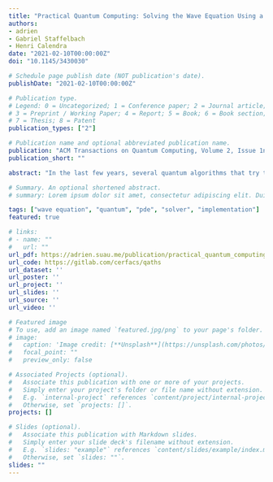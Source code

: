 ```yaml
---
title: "Practical Quantum Computing: Solving the Wave Equation Using a Quantum Approach"
authors:
- adrien
- Gabriel Staffelbach
- Henri Calendra
date: "2021-02-10T00:00:00Z"
doi: "10.1145/3430030"

# Schedule page publish date (NOT publication's date).
publishDate: "2021-02-10T00:00:00Z"

# Publication type.
# Legend: 0 = Uncategorized; 1 = Conference paper; 2 = Journal article;
# 3 = Preprint / Working Paper; 4 = Report; 5 = Book; 6 = Book section;
# 7 = Thesis; 8 = Patent
publication_types: ["2"]

# Publication name and optional abbreviated publication name.
publication: "ACM Transactions on Quantum Computing, Volume 2, Issue 1n March 2021, Article No.: 2, pp 1–35"
publication_short: ""

abstract: "In the last few years, several quantum algorithms that try to address the problem of partial differential equation solving have been devised: on the one hand, “direct” quantum algorithms that aim at encoding the solution of the PDE by executing one large quantum circuit; on the other hand, variational algorithms that approximate the solution of the PDE by executing several small quantum circuits and making profit of classical optimisers. In this work, we propose an experimental study of the costs (in terms of gate number and execution time on a idealised hardware created from realistic gate data) associated with one of the “direct” quantum algorithm: the wave equation solver devised in [Costa, P.C., Jordan, S. and Ostrander, A., 2019. Quantum algorithm for simulating the wave equation. Physical Review A, 99(1), p.012323.]. We show that our implementation of the quantum wave equation solver agrees with the theoretical big-O complexity of the algorithm. We also explain in great detail the implementation steps and discuss some possibilities of improvements. Finally, our implementation proves experimentally that some PDE can be solved on a quantum computer, even if the direct quantum algorithm chosen will require error-corrected quantum chips, which are not believed to be available in the short-term."

# Summary. An optional shortened abstract.
# summary: Lorem ipsum dolor sit amet, consectetur adipiscing elit. Duis posuere tellus ac convallis placerat. Proin tincidunt magna sed ex sollicitudin condimentum.

tags: ["wave equation", "quantum", "pde", "solver", "implementation"]
featured: true

# links:
# - name: ""
#   url: ""
url_pdf: https://adrien.suau.me/publication/practical_quantum_computing_solving_the_wave_equation_using_a_quantum_approach/
url_code: https://gitlab.com/cerfacs/qaths
url_dataset: ''
url_poster: ''
url_project: ''
url_slides: ''
url_source: ''
url_video: ''

# Featured image
# To use, add an image named `featured.jpg/png` to your page's folder. 
# image:
#   caption: 'Image credit: [**Unsplash**](https://unsplash.com/photos/jdD8gXaTZsc)'
#   focal_point: ""
#   preview_only: false

# Associated Projects (optional).
#   Associate this publication with one or more of your projects.
#   Simply enter your project's folder or file name without extension.
#   E.g. `internal-project` references `content/project/internal-project/index.md`.
#   Otherwise, set `projects: []`.
projects: []

# Slides (optional).
#   Associate this publication with Markdown slides.
#   Simply enter your slide deck's filename without extension.
#   E.g. `slides: "example"` references `content/slides/example/index.md`.
#   Otherwise, set `slides: ""`.
slides: ""
---
```

